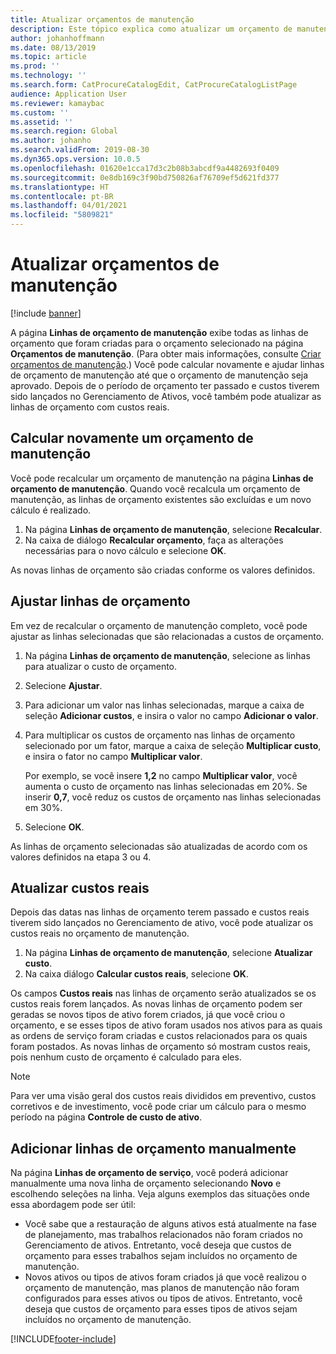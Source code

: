 ```yaml
---
title: Atualizar orçamentos de manutenção
description: Este tópico explica como atualizar um orçamento de manutenção em Gerenciamento de Ativos.
author: johanhoffmann
ms.date: 08/13/2019
ms.topic: article
ms.prod: ''
ms.technology: ''
ms.search.form: CatProcureCatalogEdit, CatProcureCatalogListPage
audience: Application User
ms.reviewer: kamaybac
ms.custom: ''
ms.assetid: ''
ms.search.region: Global
ms.author: johanho
ms.search.validFrom: 2019-08-30
ms.dyn365.ops.version: 10.0.5
ms.openlocfilehash: 01620e1cca17d3c2b08b3abcdf9a4482693f0409
ms.sourcegitcommit: 0e8db169c3f90bd750826af76709ef5d621fd377
ms.translationtype: HT
ms.contentlocale: pt-BR
ms.lasthandoff: 04/01/2021
ms.locfileid: "5809821"
---
```

# <a name="update-maintenance-budgets"></a>Atualizar orçamentos de manutenção

[!include [banner](../../includes/banner.md)]

 

A página **Linhas de orçamento de manutenção** exibe todas as linhas de orçamento que foram criadas para o orçamento selecionado na página **Orçamentos de manutenção**. (Para obter mais informações, consulte [Criar orçamentos de manutenção](create-maintenance-budget.md).) Você pode calcular novamente e ajudar linhas de orçamento de manutenção até que o orçamento de manutenção seja aprovado. Depois de o período de orçamento ter passado e custos tiverem sido lançados no Gerenciamento de Ativos, você também pode atualizar as linhas de orçamento com custos reais.

## <a name="recalculate-a-maintenance-budget"></a>Calcular novamente um orçamento de manutenção

Você pode recalcular um orçamento de manutenção na página **Linhas de orçamento de manutenção**. Quando você recalcula um orçamento de manutenção, as linhas de orçamento existentes são excluídas e um novo cálculo é realizado.

1. Na página **Linhas de orçamento de manutenção**, selecione **Recalcular**.
2. Na caixa de diálogo **Recalcular orçamento**, faça as alterações necessárias para o novo cálculo e selecione **OK**.

As novas linhas de orçamento são criadas conforme os valores definidos.

## <a name="adjust-budget-lines"></a>Ajustar linhas de orçamento

Em vez de recalcular o orçamento de manutenção completo, você pode ajustar as linhas selecionadas que são relacionadas a custos de orçamento.

1. Na página **Linhas de orçamento de manutenção**, selecione as linhas para atualizar o custo de orçamento.
2. Selecione **Ajustar**.
3. Para adicionar um valor nas linhas selecionadas, marque a caixa de seleção **Adicionar custos**, e insira o valor no campo **Adicionar o valor**.
4. Para multiplicar os custos de orçamento nas linhas de orçamento selecionado por um fator, marque a caixa de seleção **Multiplicar custo**, e insira o fator no campo **Multiplicar valor**.

    Por exemplo, se você insere **1,2** no campo **Multiplicar valor**, você aumenta o custo de orçamento nas linhas selecionadas em 20%. Se inserir **0,7**, você reduz os custos de orçamento nas linhas selecionadas em 30%.

5. Selecione **OK**.

As linhas de orçamento selecionadas são atualizadas de acordo com os valores definidos na etapa 3 ou 4.

## <a name="update-actual-costs"></a>Atualizar custos reais

Depois das datas nas linhas de orçamento terem passado e custos reais tiverem sido lançados no Gerenciamento de ativo, você pode atualizar os custos reais no orçamento de manutenção.

1. Na página **Linhas de orçamento de manutenção**, selecione **Atualizar custo**.
2. Na caixa diálogo **Calcular custos reais**, selecione **OK**.

Os campos **Custos reais** nas linhas de orçamento serão atualizados se os custos reais forem lançados. As novas linhas de orçamento podem ser geradas se novos tipos de ativo forem criados, já que você criou o orçamento, e se esses tipos de ativo foram usados nos ativos para as quais as ordens de serviço foram criadas e custos relacionados para os quais foram postados. As novas linhas de orçamento só mostram custos reais, pois nenhum custo de orçamento é calculado para eles.

> [!NOTE]
> Para ver uma visão geral dos custos reais divididos em preventivo, custos corretivos e de investimento, você pode criar um cálculo para o mesmo período na página **Controle de custo de ativo**. 

## <a name="manually-add-budget-lines"></a>Adicionar linhas de orçamento manualmente

Na página **Linhas de orçamento de serviço**, você poderá adicionar manualmente uma nova linha de orçamento selecionando **Novo** e escolhendo seleções na linha. Veja alguns exemplos das situações onde essa abordagem pode ser útil:

- Você sabe que a restauração de alguns ativos está atualmente na fase de planejamento, mas trabalhos relacionados não foram criados no Gerenciamento de ativos. Entretanto, você deseja que custos de orçamento para esses trabalhos sejam incluídos no orçamento de manutenção.
- Novos ativos ou tipos de ativos foram criados já que você realizou o orçamento de manutenção, mas planos de manutenção não foram configurados para esses ativos ou tipos de ativos. Entretanto, você deseja que custos de orçamento para esses tipos de ativos sejam incluídos no orçamento de manutenção.


[!INCLUDE[footer-include](../../../includes/footer-banner.md)]